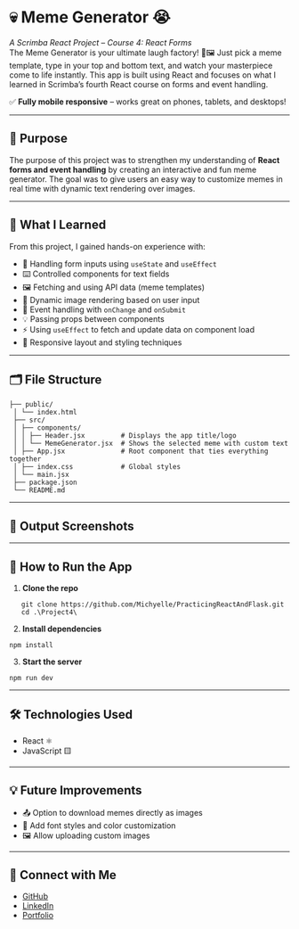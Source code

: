 # 💀 Meme Generator 😭
_A Scrimba React Project – Course 4: React Forms_  
The Meme Generator is your ultimate laugh factory! 🤣🖼️ Just pick a meme template, type in your top and bottom text, and watch your masterpiece come to life instantly. This app is built using React and focuses on what I learned in Scrimba’s fourth React course on forms and event handling.  

✅ **Fully mobile responsive** – works great on phones, tablets, and desktops!  

---

## 🎯 Purpose  
The purpose of this project was to strengthen my understanding of **React forms and event handling** by creating an interactive and fun meme generator. The goal was to give users an easy way to customize memes in real time with dynamic text rendering over images.  

---

## 🧠 What I Learned  
From this project, I gained hands-on experience with:  
- 📝 Handling form inputs using `useState` and `useEffect`
- ⌨️ Controlled components for text fields  
- 🖼️ Fetching and using API data (meme templates)  
- 🔄 Dynamic image rendering based on user input  
- 🎯 Event handling with `onChange` and `onSubmit`  
- 💡 Passing props between components
- ⚡ Using `useEffect` to fetch and update data on component load  
- 📱 Responsive layout and styling techniques  

---

## 🗂️ File Structure
```
├── public/
 │ └── index.html
 ├── src/
 │ ├── components/
 │ │ ├── Header.jsx         # Displays the app title/logo
 │ │ └── MemeGenerator.jsx  # Shows the selected meme with custom text
 │ ├── App.jsx              # Root component that ties everything together
 │ ├── index.css            # Global styles
 │ └── main.jsx             
 ├── package.json
 └── README.md
```

---

## 📸 Output Screenshots  


---

## 🚀 How to Run the App  
1. **Clone the repo**
```
   git clone https://github.com/Michyelle/PracticingReactAndFlask.git
   cd .\Project4\
```

2. **Install dependencies**
```
npm install
```

3. **Start the server**
```
npm run dev
```

---

## 🛠️ Technologies Used
- React ⚛️
- JavaScript 🟨

---

## 💡 Future Improvements
- 📤 Option to download memes directly as images
- 🎨 Add font styles and color customization
- 🖼️ Allow uploading custom images

---

## 🔗 Connect with Me 
- [GitHub](https://github.com/Michyelle)
- [LinkedIn](https://www.linkedin.com/in/michellenguyen12/)
- [Portfolio](https://michellenguyen.vercel.app/)
